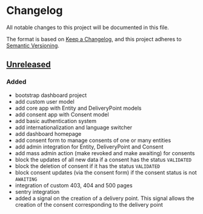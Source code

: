 # Changelog

All notable changes to this project will be documented in this file.

The format is based on [Keep a Changelog](https://keepachangelog.com/en/1.1.0/),
and this project adheres to
[Semantic Versioning](https://semver.org/spec/v2.0.0.html).

## [Unreleased]

### Added

- bootstrap dashboard project
- add custom user model
- add core app with Entity and DeliveryPoint models
- add consent app with Consent model
- add basic authentication system
- add internationalization and language switcher
- add dashboard homepage
- add consent form to manage consents of one or many entities 
- add admin integration for Entity, DeliveryPoint and Consent
- add mass admin action (make revoked and make awaiting) for consents
- block the updates of all new data if a consent has the status `VALIDATED`
- block the deletion of consent if it has the status `VALIDATED`
- block consent updates (via the consent form) if the consent status is not `AWAITING`
- integration of custom 403, 404 and 500 pages 
- sentry integration
- added a signal on the creation of a delivery point. This signal allows the creation 
of the consent corresponding to the delivery point


[unreleased]: https://github.com/MTES-MCT/qualicharge/compare/main...bootstrap-dashboard-project

